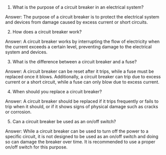 1. What is the purpose of a circuit breaker in an electrical system? 

Answer: The purpose of a circuit breaker is to protect the electrical system and devices from damage caused by excess current or short circuits.

2. How does a circuit breaker work? 

Answer: A circuit breaker works by interrupting the flow of electricity when the current exceeds a certain level, preventing damage to the electrical system and devices.

3. What is the difference between a circuit breaker and a fuse? 

Answer: A circuit breaker can be reset after it trips, while a fuse must be replaced once it blows. Additionally, a circuit breaker can trip due to excess current or a short circuit, while a fuse can only blow due to excess current.

4. When should you replace a circuit breaker? 

Answer: A circuit breaker should be replaced if it trips frequently or fails to trip when it should, or if it shows signs of physical damage such as cracks or corrosion.

5. Can a circuit breaker be used as an on/off switch? 

Answer: While a circuit breaker can be used to turn off the power to a specific circuit, it is not designed to be used as an on/off switch and doing so can damage the breaker over time. It is recommended to use a proper on/off switch for this purpose.